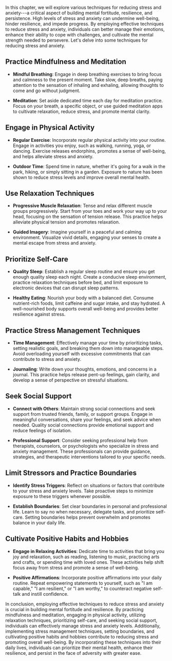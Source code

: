 
In this chapter, we will explore various techniques for reducing stress and anxiety---a critical aspect of building mental fortitude, resilience, and persistence. High levels of stress and anxiety can undermine well-being, hinder resilience, and impede progress. By employing effective techniques to reduce stress and anxiety, individuals can better manage their emotions, enhance their ability to cope with challenges, and cultivate the mental strength needed to persevere. Let's delve into some techniques for reducing stress and anxiety.

Practice Mindfulness and Meditation
-----------------------------------

* **Mindful Breathing**: Engage in deep breathing exercises to bring focus and calmness to the present moment. Take slow, deep breaths, paying attention to the sensation of inhaling and exhaling, allowing thoughts to come and go without judgment.

* **Meditation**: Set aside dedicated time each day for meditation practice. Focus on your breath, a specific object, or use guided meditation apps to cultivate relaxation, reduce stress, and promote mental clarity.

Engage in Physical Activity
---------------------------

* **Regular Exercise**: Incorporate regular physical activity into your routine. Engage in activities you enjoy, such as walking, running, yoga, or dancing. Exercise releases endorphins, promotes a sense of well-being, and helps alleviate stress and anxiety.

* **Outdoor Time**: Spend time in nature, whether it's going for a walk in the park, hiking, or simply sitting in a garden. Exposure to nature has been shown to reduce stress levels and improve overall mental health.

Use Relaxation Techniques
-------------------------

* **Progressive Muscle Relaxation**: Tense and relax different muscle groups progressively. Start from your toes and work your way up to your head, focusing on the sensation of tension release. This practice helps alleviate physical tension and promotes relaxation.

* **Guided Imagery**: Imagine yourself in a peaceful and calming environment. Visualize vivid details, engaging your senses to create a mental escape from stress and anxiety.

Prioritize Self-Care
--------------------

* **Quality Sleep**: Establish a regular sleep routine and ensure you get enough quality sleep each night. Create a conducive sleep environment, practice relaxation techniques before bed, and limit exposure to electronic devices that can disrupt sleep patterns.

* **Healthy Eating**: Nourish your body with a balanced diet. Consume nutrient-rich foods, limit caffeine and sugar intake, and stay hydrated. A well-nourished body supports overall well-being and provides better resilience against stress.

Practice Stress Management Techniques
-------------------------------------

* **Time Management**: Effectively manage your time by prioritizing tasks, setting realistic goals, and breaking them down into manageable steps. Avoid overloading yourself with excessive commitments that can contribute to stress and anxiety.

* **Journaling**: Write down your thoughts, emotions, and concerns in a journal. This practice helps release pent-up feelings, gain clarity, and develop a sense of perspective on stressful situations.

Seek Social Support
-------------------

* **Connect with Others**: Maintain strong social connections and seek support from trusted friends, family, or support groups. Engage in meaningful conversations, share your feelings, and seek advice when needed. Quality social connections provide emotional support and reduce feelings of isolation.

* **Professional Support**: Consider seeking professional help from therapists, counselors, or psychologists who specialize in stress and anxiety management. These professionals can provide guidance, strategies, and therapeutic interventions tailored to your specific needs.

Limit Stressors and Practice Boundaries
---------------------------------------

* **Identify Stress Triggers**: Reflect on situations or factors that contribute to your stress and anxiety levels. Take proactive steps to minimize exposure to these triggers whenever possible.

* **Establish Boundaries**: Set clear boundaries in personal and professional life. Learn to say no when necessary, delegate tasks, and prioritize self-care. Setting boundaries helps prevent overwhelm and promotes balance in your daily life.

Cultivate Positive Habits and Hobbies
-------------------------------------

* **Engage in Relaxing Activities**: Dedicate time to activities that bring you joy and relaxation, such as reading, listening to music, practicing arts and crafts, or spending time with loved ones. These activities help shift focus away from stress and promote a sense of well-being.

* **Positive Affirmations**: Incorporate positive affirmations into your daily routine. Repeat empowering statements to yourself, such as "I am capable," "I am resilient," or "I am worthy," to counteract negative self-talk and instill confidence.

In conclusion, employing effective techniques to reduce stress and anxiety is crucial in building mental fortitude and resilience. By practicing mindfulness and meditation, engaging in physical activity, utilizing relaxation techniques, prioritizing self-care, and seeking social support, individuals can effectively manage stress and anxiety levels. Additionally, implementing stress management techniques, setting boundaries, and cultivating positive habits and hobbies contribute to reducing stress and promoting overall well-being. By incorporating these techniques into their daily lives, individuals can prioritize their mental health, enhance their resilience, and persist in the face of adversity with greater ease.
